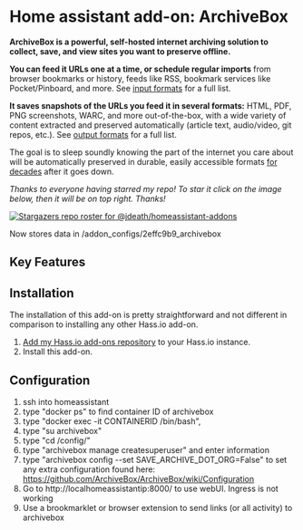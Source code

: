 # Home assistant add-on: ArchiveBox

**ArchiveBox is a powerful, self-hosted internet archiving solution to collect, save, and view sites you want to preserve offline.**

**You can feed it URLs one at a time, or schedule regular imports** from browser bookmarks or history, feeds like RSS, bookmark services like Pocket/Pinboard, and more. See <a href="#input-formats">input formats</a> for a full list.

**It saves snapshots of the URLs you feed it in several formats:** HTML, PDF, PNG screenshots, WARC, and more out-of-the-box, with a wide variety of content extracted and preserved automatically (article text, audio/video, git repos, etc.). See <a href="#output-formats">output formats</a> for a full list.

The goal is to sleep soundly knowing the part of the internet you care about will be automatically preserved in durable, easily accessible formats [for decades](#background--motivation) after it goes down.


_Thanks to everyone having starred my repo! To star it click on the image below, then it will be on top right. Thanks!_

[![Stargazers repo roster for @jdeath/homeassistant-addons](https://reporoster.com/stars/jdeath/homeassistant-addons)](https://github.com/jdeath/homeassistant-addons/stargazers)

Now stores data in /addon_configs/2effc9b9_archivebox
## Key Features


## Installation

The installation of this add-on is pretty straightforward and not different in
comparison to installing any other Hass.io add-on.

1. [Add my Hass.io add-ons repository][repository] to your Hass.io instance.
1. Install this add-on.


## Configuration
1. ssh into homeassistant
1. type "docker ps" to find container ID of archivebox
1. type "docker exec -it CONTAINERID /bin/bash",
1. type "su archivebox"
1. type "cd /config/"
1. type "archivebox manage createsuperuser" and enter information
1. type "archivebox config --set SAVE_ARCHIVE_DOT_ORG=False" to set any extra configuration found here: https://github.com/ArchiveBox/ArchiveBox/wiki/Configuration
1. Go to http://localhomeassistantip:8000/ to use webUI. Ingress is not working
1. Use a brookmarklet or browser extension to send links (or all activity) to archivebox


[repository]: https://github.com/jdeath/homeassistant-addons
